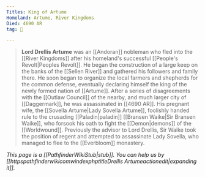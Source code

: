 ```yaml
---
Titles: King of Artume
Homeland: Artume, River Kingdoms
Died: 4690 AR
tag: 👤️

---
```


> **Lord Drellis Artume** was an [[Andoran]] nobleman who fled into the [[River Kingdoms]] after his homeland's successful [[People's Revolt|Peoples Revolt]]. He began the construction of a large keep on the banks of the [[Sellen River]] and gathered his followers and family there. He soon began to organize the local farmers and shepherds for the common defense, eventually declaring himself the king of the newly formed nation of [[Artume]]. After a series of disagreements with the [[Outlaw Council]] of the nearby, and much larger city of [[Daggermark]], he was assassinated in [[4690 AR]].
> His pregnant wife, the [[Sovella Artume|Lady Sovella Artume]], foolishly handed rule to the crusading [[Paladin|paladin]] [[Bransen Waike|Sir Bransen Waike]], who forsook his oath to fight the [[Demon|demons]] of the [[Worldwound]]. Previously the advisor to Lord Drellis, Sir Waike took the position of regent and attempted to assassinate Lady Sovella, who managed to flee to the [[Everbloom]] monastery.



*This page is a [[PathfinderWikiStub|stub]]. You can help us by [[httpspathfinderwikicomwindexphptitleDrellis Artumeactionedit|expanding it]].*







